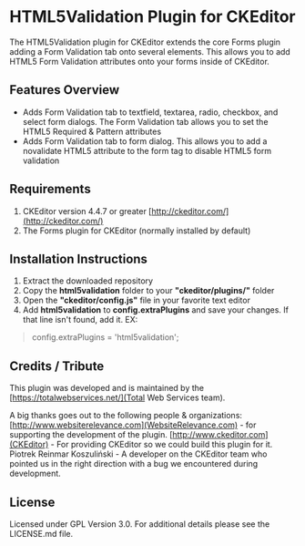 # HTML5Validation Plugin for CKEditor
The HTML5Validation plugin for CKEditor extends the core Forms plugin adding a Form Validation tab onto several elements. This allows you to add HTML5 Form Validation attributes onto your forms inside of CKEditor.

## Features Overview
* Adds Form Validation tab to textfield, textarea, radio, checkbox, and select form dialogs. The Form Validation tab allows you to set the HTML5 Required & Pattern attributes
* Adds Form Validation tab to form dialog. This allows you to add a novalidate HTML5 attribute to the form tag to disable HTML5 form validation

## Requirements
1. CKEditor version 4.4.7 or greater [http://ckeditor.com/](http://ckeditor.com/)
1. The Forms plugin for CKEditor (normally installed by default)

## Installation Instructions
1. Extract the downloaded repository
1. Copy the **html5validation** folder to your **"ckeditor/plugins/"** folder
1. Open the **"ckeditor/config.js"** file in your favorite text editor
1. Add **html5validation** to **config.extraPlugins** and save your changes. If that line isn't found, add it. EX:

> config.extraPlugins = 'html5validation';
## Credits / Tribute
This plugin was developed and is maintained by the [https://totalwebservices.net/](Total Web Services team).

A big thanks goes out to the following people & organizations:
[http://www.websiterelevance.com](WebsiteRelevance.com) - for supporting the development of the plugin.
[http://www.ckeditor.com](CKEditor) - For providing CKEditor so we could build this plugin for it.
Piotrek Reinmar Koszuliński - A developer on the CKEditor team who pointed us in the right direction with a bug we encountered during development.

## License
Licensed under GPL Version 3.0. For additional details please see the LICENSE.md file.
